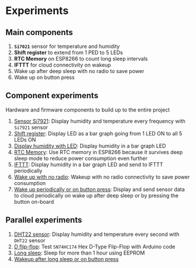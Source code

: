# Experiments

## Main components

1. **`Si7021`** sensor for temperature and humidity
1. **Shift register** to extend from 1 PED to 5 LEDs
1. **RTC Memory** on ESP8266 to count long sleep intervals
1. **IFTTT** for cloud connectivity on wakeup
1. Wake up after deep sleep with no radio to save power
1. Wake up on button press

## Component experiments

Hardware and firmware components to build up to the entire project

1. [Sensor Si7921](sensor-si7021): Display humidity and temperature every frequency with `Si7921` sensor
1. [Shift register](shift-register): Display LED as a bar graph going from 1 LED ON to all 5 LEDs ON
1. [Display humidity with LED](display-humidity-with-led): Display humidity in a bar graph LED
1. [RTC Memory](rtc-memory): Use RTC memory in ESP8266 because it survives deep sleep mode to reduce power consumption even further
1. [IFTTT](ifttt): Display humidity in a bar graph LED and send to IFTTT periodically
1. [Wake up with no radio](wakeup-with-no-radio): Wakeup with no radio connectivity to save power consumption
1. [Wake up periodically or on button press](wakeup-periodically-or-button-press): Display and send sensor data to cloud periodically on wake up after deep sleep or by pressing the button on-board

## Parallel experiments

1. [DHT22 sensor](DHT22-sensor): Display humidity and temperature every second with `DHT22` sensor
1. [D flip-flop](d-flip-flop): Test `SN74HC174` Hex D-Type Flip-Flop with Arduino code
1. [Long sleep](long-sleep): Sleep for more than 1 hour using EEPROM
1. [Wakeup after long sleep or on button press](long-sleep-or-button-press)
